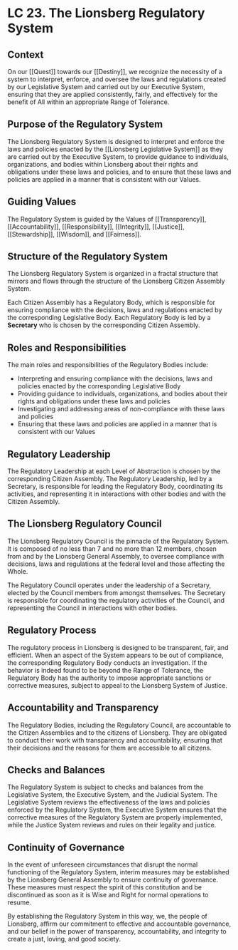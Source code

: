 # LC 23. The Lionsberg Regulatory System

## Context

On our [[Quest]] towards our [[Destiny]], we recognize the necessity of a system to interpret, enforce, and oversee the laws and regulations created by our Legislative System and carried out by our Executive System, ensuring that they are applied consistently, fairly, and effectively for the benefit of All within an appropriate Range of Tolerance. 

## Purpose of the Regulatory System

The Lionsberg Regulatory System is designed to interpret and enforce the laws and policies enacted by the [[Lionsberg Legislative System]] as they are carried out by the Executive System, to provide guidance to individuals, organizations, and bodies within Lionsberg about their rights and obligations under these laws and policies, and to ensure that these laws and policies are applied in a manner that is consistent with our Values.

## Guiding Values

The Regulatory System is guided by the Values of [[Transparency]], [[Accountability]], [[Responsibility]], [[Integrity]], [[Justice]], [[Stewardship]], [[Wisdom]], and [[Fairness]].

## Structure of the Regulatory System

The Lionsberg Regulatory System is organized in a fractal structure that mirrors and flows through the structure of the Lionsberg Citizen Assembly System.

Each Citizen Assembly has a Regulatory Body, which is responsible for ensuring compliance with the decisions, laws and regulations enacted by the corresponding Legislative Body. Each Regulatory Body is led by a **Secretary** who is chosen by the corresponding Citizen Assembly.

## Roles and Responsibilities

The main roles and responsibilities of the Regulatory Bodies include:

-   Interpreting and ensuring compliance with the decisions, laws and policies enacted by the corresponding Legislative Body
-   Providing guidance to individuals, organizations, and bodies about their rights and obligations under these laws and policies
-   Investigating and addressing areas of non-compliance with  these laws and policies
-   Ensuring that these laws and policies are applied in a manner that is consistent with our Values

## Regulatory Leadership

The Regulatory Leadership at each Level of Abstraction is chosen by the corresponding Citizen Assembly. The Regulatory Leadership, led by a Secretary, is responsible for leading the Regulatory Body, coordinating its activities, and representing it in interactions with other bodies and with the Citizen Assembly.

## The Lionsberg Regulatory Council

The Lionsberg Regulatory Council is the pinnacle of the Regulatory System. It is composed of no less than 7 and no more than 12 members, chosen from and by the Lionsberg General Assembly, to oversee compliance with decisions, laws and regulations at the federal level and those affecting the Whole.

The Regulatory Council operates under the leadership of a Secretary, elected by the Council members from amongst themselves. The Secretary is responsible for coordinating the regulatory activities of the Council, and representing the Council in interactions with other bodies.

## Regulatory Process

The regulatory process in Lionsberg is designed to be transparent, fair, and efficient. When an aspect of the System appears to be out of compliance, the corresponding Regulatory Body conducts an investigation. If the behavior is indeed found to be beyond the Range of Tolerance, the Regulatory Body has the authority to impose appropriate sanctions or corrective measures, subject to appeal to the Lionsberg System of Justice. 

## Accountability and Transparency

The Regulatory Bodies, including the Regulatory Council, are accountable to the Citizen Assemblies and to the citizens of Lionsberg. They are obligated to conduct their work with transparency and accountability, ensuring that their decisions and the reasons for them are accessible to all citizens.

## Checks and Balances

The Regulatory System is subject to checks and balances from the Legislative System, the Executive System, and the Judicial System. The Legislative System reviews the effectiveness of the laws and policies enforced by the Regulatory System, the Executive System ensures that the corrective measures of the Regulatory System are properly implemented, while the Justice System reviews and rules on their legality and justice.

## Continuity of Governance

In the event of unforeseen circumstances that disrupt the normal functioning of the Regulatory System, interim measures may be established by the Lionsberg General Assembly to ensure continuity of governance. These measures must respect the spirit of this constitution and be discontinued as soon as it is Wise and Right for normal operations to resume.

By establishing the Regulatory System in this way, we, the people of Lionsberg, affirm our commitment to effective and accountable governance, and our belief in the power of transparency, accountability, and integrity to create a just, loving, and good society.